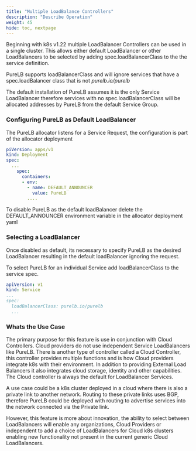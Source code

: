 ```yaml
---
title: "Multiple LoadBalance Controllers"
description: "Describe Operation"
weight: 45
hide: toc, nextpage
---
```

Beginning with k8s v1.22 multiple LoadBalancer Controllers can be used in a single cluster.  This allows either default LoadBalancer or other LoadBalancers to be selected by adding spec.loadBalancerClass to the the service definition.

PureLB supports loadBalancerClass and will ignore services that have a spec.loadBalancer class that is not _purelb.io/purelb_

The default installation of PureLB assumes it is the only Service LoadBalancer therefore services with no spec.loadBalancerClass will be allocated addresses by PureLB from the default Service Group.

### Configuring PureLB as Default LoadBalancer

The PureLB allocator listens for a Service Request, the configuration is part of the allocator deployment

```yaml
piVersion: apps/v1
kind: Deployment
spec:
  ...
    spec:
      containers:
      - env:
        - name: DEFAULT_ANNOUNCER
          value: PureLB
        ....
```
To disable PureLB as the default loadBalancer delete the DEFAULT_ANNOUNCER environment variable in the allocator deployment yaml

### Selecting a LoadBalancer
Once disabled as default, its necessary to specify PureLB as the desired LoadBalancer resulting in the default loadBalancer ignoring the request.

To select PureLB for an individual Service add loadBalancerClass to the service spec.

```yaml
apiVersion: v1
kind: Service
...
spec:
  loadBalancerClass: purelb.io/purelb
  ...
```

### Whats the Use Case
The primary purpose for this feature is use in conjunction with Cloud Controllers.  Cloud providers do not use independent Service LoadBalancers like PureLB.  There is another type of controller called a Cloud Controller, this controller provides multiple functions and is how Cloud providers integrate k8s with their environment.  In addition to providing External Load Balancers it also integrates cloud storage, identity and other capabilities.  The Cloud controller is always the default for LoadBalancer Services.  

A use case could be a k8s cluster deployed in a cloud where there is also a private link to another network.  Routing to these private links uses BGP, therefore PureLB could be deployed with routing to advertise services into the network connected via the Private link.

However, this feature is more about innovation, the ability to select between LoadBalancers will enable any organizations, Cloud Providers or independent to add a choice of LoadBalancers for Cloud k8s clusters enabling new functionality not present in the current generic Cloud LoadBalancers. 
